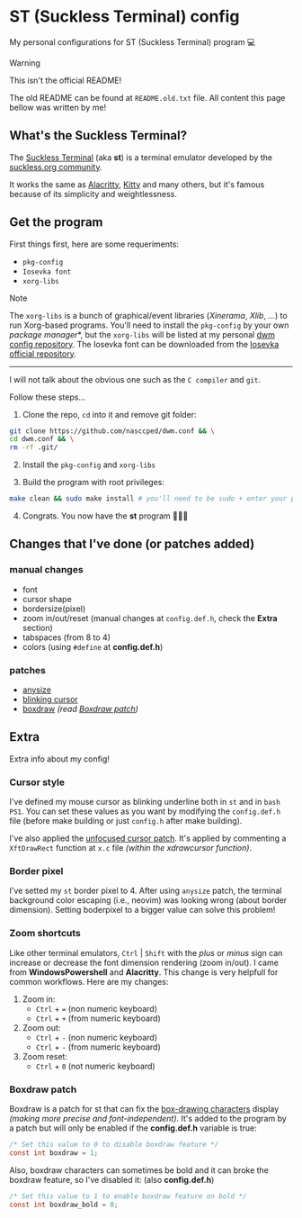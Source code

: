 ST (Suckless Terminal) config
=============================

My personal configurations for ST (Suckless Terminal) program 💻

> [!WARNING]
>
> This isn't the official README!
>
> The old README can be found at `README.old.txt` file. All content
> this page bellow was written by me!

## What's the Suckless Terminal?

The [Suckless Terminal] (aka **st**) is a terminal emulator developed
by the [suckless.org community].

[Suckless Terminal]: https://st.suckless.org/
[suckless.org community]: https://suckless.org/

It works the same as [Alacritty], [Kitty] and many others, but it's
famous because of its simplicity and weightlessness.

[Alacritty]: https://alacritty.org/
[Kitty]: https://sw.kovidgoyal.net/kitty/

## Get the program

First things first, here are some requeriments:

- `pkg-config`
- `Iosevka font`
- `xorg-libs`

> [!NOTE]
>
> The `xorg-libs` is a bunch of graphical/event libraries
> (_Xinerama_, _Xlib_, _..._) to run Xorg-based programs. You'll need
> to install the `pkg-config` by your own *package manager**, but the
> `xorg-libs` will be listed at my personal [dwm config repository].
> The Iosevka font can be downloaded from the
> [Iosevka official repository].
>
> ---
>
> I will not talk about the obvious one such as the `C compiler` and
> `git`.

[dwm config repository]: https://github.com/nasccped/dwm.conf
[Iosevka official repository]: https://github.com/be5invis/Iosevka

Follow these steps...

1. Clone the repo, `cd` into it and remove git folder:

```sh
git clone https://github.com/nasccped/dwm.conf && \
cd dwm.conf && \
rm -rf .git/
```

2. Install the `pkg-config` and `xorg-libs`

3. Build the program with root privileges:

```sh
make clean && sudo make install # you'll need to be sudo + enter your pass
```

4. Congrats. You now have the **st** program 🎉🎉🎉

## Changes that I've done (or patches added)

### manual changes

- font
- cursor shape
- bordersize(pixel)
- zoom in/out/reset (manual changes at `config.def.h`, check the
  **Extra** section)
- tabspaces (from 8 to 4)
- colors (using `#define` at **config.def.h**)

### patches

- [anysize]
- [blinking cursor]
- [boxdraw] _(read [Boxdraw patch])_

[anysize]: https://st.suckless.org/patches/anysize/
[blinking cursor]: https://st.suckless.org/patches/blinking_cursor/
[boxdraw]: https://st.suckless.org/patches/boxdraw/
[Boxdraw patch]: #boxdraw-patch

## Extra

Extra info about my config!

### Cursor style

I've defined my mouse cursor as blinking underline both in `st` and
in `bash PS1`. You can set these values as you want by modifying the
`config.def.h` file (before make building or just `config.h` after
make building).

I've also applied the [unfocused cursor patch]. It's applied by
commenting a `XftDrawRect` function at `x.c` file _(within the
xdrawcursor function)_.

[unfocused cursor patch]: https://st.suckless.org/patches/unfocused_cursor/

### Border pixel

I've setted my `st` border pixel to 4. After using `anysize` patch,
the terminal background color escaping (i.e., neovim) was looking
wrong (about border dimension). Setting boderpixel to a bigger value
can solve this problem!

### Zoom shortcuts

Like other terminal emulators, `Ctrl` | `Shift` with the _plus_ or
_minus_ sign can increase or decrease the font dimension rendering
(zoom in/out). I came from **WindowsPowershell** and **Alacritty**.
This change is very helpfull for common workflows. Here are my
changes:

1. Zoom in:
    - `Ctrl` + `=` (non numeric keyboard)
    - `Ctrl` + `+` (from numeric keyboard)
2. Zoom out:
    - `Ctrl` + `-` (non numeric keyboard)
    - `Ctrl` + `-` (from numeric keyboard)
3. Zoom reset:
    - `Ctrl` + `0` (not numeric keyboard)

### Boxdraw patch

Boxdraw is a patch for st that can fix the
[box-drawing characters] display _(making more precise and
font-independent)_. It's added to the program by a patch but will
only be enabled if the **config.def.h** variable is true:

[box-drawing characters]: https://en.wikipedia.org/wiki/Box-drawing_characters

```c
/* Set this value to 0 to disable boxdraw feature */
const int boxdraw = 1;
```

Also, boxdraw characters can sometimes be bold and it can broke the
boxdraw feature, so I've disabled it: (also **config.def.h**)

```c
/* Set this value to 1 to enable boxdraw feature on bold */
const int boxdraw_bold = 0;
```
